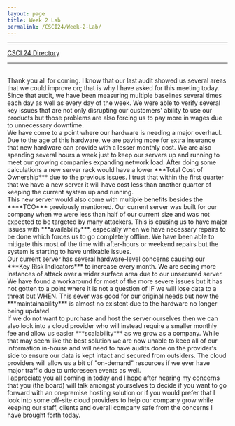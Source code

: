 ```yaml
---
layout: page
title: Week 2 Lab
permalink: /CSCI24/Week-2-Lab/
---
```


---

[CSCI 24 Directory](https://zacvr.github.io/CSCI24/)
<br/>

---
<br/>
Thank you all for coming. I know that our last audit showed us several areas that we could improve on; that is why I have asked for this meeting today. Since that audit, we have been measuring multiple baselines several times each day as well as every day of the week. We were able to verify several key issues that are not only disrupting our customers' ability to use our products but those problems are also forcing us to pay more in wages due to unnecessary downtime.

<br/>
We have come to a point where our hardware is needing a major overhaul. Due to the age of this hardware, we are paying more for extra insurance that new hardware can provide with a lesser monthly cost. We are also spending several hours a week just to keep our servers up and running to meet our growing companies expanding network load. After doing some calculations a new server rack would have a lower ***Total Cost of Ownership*** due to the previous issues. I trust that within the first quarter that we have a new server it will have cost less than another quarter of keeping the current system up and running. 

<br/>
This new server would also come with multiple benefits besides the ****TCO*** previously mentioned. Our current server was built for our company when we were less than half of our current size and was not expected to be targeted by many attackers. This is causing us to have major issues with ***availability***, especially when we have necessary repairs to be done which forces us to go completely offline. We have been able to mitigate this most of the time with after-hours or weekend repairs but the system is starting to have unfixable issues.

<br/>
Our current server has several hardware-level concerns causing our ***Key Risk Indicators*** to increase every month. We are seeing more instances of attack over a wider surface area due to our unsecured server. We have found a workaround for most of the more severe issues but it has not gotten to a point where it is not a question of IF we will lose data to a threat but WHEN. This sever was good for our original needs but now the ***maintainability*** is almost no existent due to the hardware no longer being updated.

<br/>
If we do not want to purchase and host the server ourselves then we can also look into a cloud provider who will instead require a smaller monthly fee and allow us easier ***scalability*** as we grow as a company. While that may seem like the best solution we are now unable to keep all of our information in-house and will need to have audits done on the provider's side to ensure our data is kept intact and secured from outsiders. The cloud providers will allow us a bit of "on-demand" resources if we ever have major traffic due to unforeseen events as well.

<br/>
I appreciate you all coming in today and I hope after hearing my concerns that you (the board) will talk amongst yourselves to decide if you want to go forward with an on-premise hosting solution or if you would prefer that I look into some off-site cloud providers to help our company grow while keeping our staff, clients and overall company safe from the concerns I have brought forth today.
